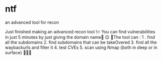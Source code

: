 # ntf
an advanced tool for recon

Just finished making an advanced recon tool !🔥 You can find vulnerabilities in just 5 minutes by just giving the domain name👀
 😉
🦉The tool can :
1 . find all the subdomains
2.  find subdomains that can be takeOvered
3.  find all the waybackurls and filter it
4.  test CVEs
5.  scan using Nmap {both in deep or in surface} 
🦉🔥👀
